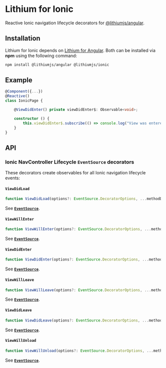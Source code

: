 # Lithium for Ionic

Reactive Ionic navigation lifecycle decorators for [@lithiumjs/angular](https://github.com/lVlyke/lithium-angular).

## Installation

Lithium for Ionic depends on [Lithium for Angular](https://github.com/lVlyke/lithium-angular). Both can be installed via **npm** using the following command:

```bash
npm install @lithiumjs/angular @lithiumjs/ionic
```

## Example

```ts
@Component({...})
@Reactive()
class IonicPage {

    @ViewDidEnter() private viewDidEnter$: Observable<void>;

    constructor () {
        this.viewDidEnter$.subscribe(() => console.log("View was entered."));
    }
}
```

## API

### Ionic NavController Lifecycle ```EventSource``` decorators

These decorators create observables for all Ionic navigation lifecycle events:

#### ```ViewDidLoad```

```ts
function ViewDidLoad(options?: EventSource.DecoratorOptions, ...methodDecorators: MethodDecorator[]): PropertyDecorator
```

See [**```EventSource```**](https://github.com/lVlyke/lithium-angular#eventsource-1).

#### ```ViewWillEnter```

```ts
function ViewWillEnter(options?: EventSource.DecoratorOptions, ...methodDecorators: MethodDecorator[]): PropertyDecorator
```

See [**```EventSource```**](https://github.com/lVlyke/lithium-angular#eventsource-1).

#### ```ViewDidEnter```

```ts
function ViewDidEnter(options?: EventSource.DecoratorOptions, ...methodDecorators: MethodDecorator[]): PropertyDecorator
```

See [**```EventSource```**](https://github.com/lVlyke/lithium-angular#eventsource-1).

#### ```ViewWillLeave```

```ts
function ViewWillLeave(options?: EventSource.DecoratorOptions, ...methodDecorators: MethodDecorator[]): PropertyDecorator
```

See [**```EventSource```**](https://github.com/lVlyke/lithium-angular#eventsource-1).

#### ```ViewDidLeave```

```ts
function ViewDidLeave(options?: EventSource.DecoratorOptions, ...methodDecorators: MethodDecorator[]): PropertyDecorator
```

See [**```EventSource```**](https://github.com/lVlyke/lithium-angular#eventsource-1).

#### ```ViewWillUnload```

```ts
function ViewWillUnload(options?: EventSource.DecoratorOptions, ...methodDecorators: MethodDecorator[]): PropertyDecorator
```

See [**```EventSource```**](https://github.com/lVlyke/lithium-angular#eventsource-1).